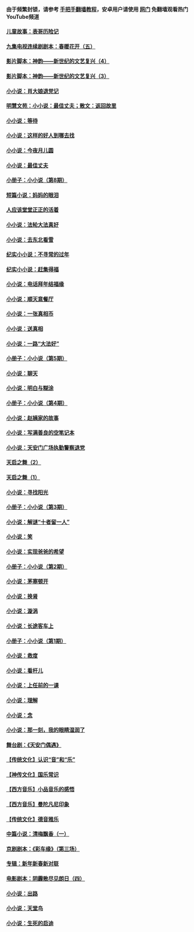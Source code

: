 #### 由于频繁封锁，请参考 [手把手翻墙教程](https://github.com/gfw-breaker/guides/wiki/)，安卓用户请使用 [网门](https://github.com/gfw-breaker/nogfw/blob/master/dl.md?t=05291701) 免翻墙观看热门YouTube频道 

#### [儿童故事：表哥历险记](../pages/328/383535.md?t=05291701) 

#### [九集电视连续剧剧本：春暖花开（五）](../pages/328/275919.md?t=05291701) 

#### [影片脚本：神韵——新世纪的文艺复兴（4）](../pages/328/266089.md?t=05291701) 

#### [影片脚本：神韵——新世纪的文艺复兴（3）](../pages/328/266087.md?t=05291701) 

#### [小小说：肖大娘退党记](../pages/328/239807.md?t=05291701) 

#### [明慧文苑：小小说：最佳丈夫；散文：返回故里](../pages/328/3439.md?t=05291701) 

#### [小小说：等待](../pages/328/223927.md?t=05291701) 

#### [小小说：这样的好人到哪去找](../pages/328/209396.md?t=05291701) 

#### [小小说：今夜月儿圆](../pages/328/193588.md?t=05291701) 

#### [小小说：最佳丈夫](../pages/328/190938.md?t=05291701) 

#### [小册子：小小说（第8期）](../pages/328/188202.md?t=05291701) 

#### [短篇小说：妈妈的眼泪](../pages/328/187712.md?t=05291701) 

#### [人应该堂堂正正的活着](../pages/328/182430.md?t=05291701) 

#### [小小说：法轮大法真好](../pages/328/174669.md?t=05291701) 

#### [小小说：去东北看雪](../pages/328/173882.md?t=05291701) 

#### [纪实小小说：不寻常的过年](../pages/328/173187.md?t=05291701) 

#### [纪实小小说：赶集得福](../pages/328/172652.md?t=05291701) 

#### [小小说：电话拜年结福缘](../pages/328/172533.md?t=05291701) 

#### [小小说：顺天意餐厅](../pages/328/170182.md?t=05291701) 

#### [小小说：一张真相币](../pages/328/169410.md?t=05291701) 

#### [小小说：送真相](../pages/328/166713.md?t=05291701) 

#### [小小说：一路“大法好”](../pages/328/162016.md?t=05291701) 

#### [小册子：小小说（第5期）](../pages/328/161131.md?t=05291701) 

#### [小小说：聊天](../pages/328/159640.md?t=05291701) 

#### [小小说：明白与糊涂](../pages/328/158101.md?t=05291701) 

#### [小册子：小小说（第4期）](../pages/328/158006.md?t=05291701) 

#### [小小说：赵姨家的故事](../pages/328/157843.md?t=05291701) 

#### [小小说：写满善良的空笔记本](../pages/328/157382.md?t=05291701) 

#### [小小说：天安门广场执勤警察退党](../pages/328/156982.md?t=05291701) 

#### [天启之舞（2）](../pages/328/153440.md?t=05291701) 

#### [天启之舞（1）](../pages/328/153439.md?t=05291701) 

#### [小小说：寻找阳光](../pages/328/153065.md?t=05291701) 

#### [小册子：小小说（第3期）](../pages/328/151715.md?t=05291701) 

#### [小小说：解谜“十者留一人”](../pages/328/148967.md?t=05291701) 

#### [小小说：笑](../pages/328/148905.md?t=05291701) 

#### [小小说：实现爸爸的希望](../pages/328/148096.md?t=05291701) 

#### [小册子：小小说（第2期）](../pages/328/147214.md?t=05291701) 

#### [小小说：茅塞顿开](../pages/328/147030.md?t=05291701) 

#### [小小说：换肾](../pages/328/146770.md?t=05291701) 

#### [小小说：漩涡](../pages/328/146683.md?t=05291701) 

#### [小小说：长途客车上](../pages/328/145076.md?t=05291701) 

#### [小册子：小小说（第1期）](../pages/328/143963.md?t=05291701) 

#### [小小说：救度](../pages/328/143927.md?t=05291701) 

#### [小小说：看杆儿](../pages/328/142137.md?t=05291701) 

#### [小小说：上任前的一课](../pages/328/140808.md?t=05291701) 

#### [小小说：理解](../pages/328/140476.md?t=05291701) 

#### [小小说：念](../pages/328/139513.md?t=05291701) 

#### [小小说：那一刻，我的眼睛湿润了](../pages/328/138476.md?t=05291701) 

#### [舞台剧：《天安门偶遇》](../pages/328/117155.md?t=05291701) 

#### [【传统文化】认识“音”和“乐”](../pages/328/108667.md?t=05291701) 

#### [【神传文化】国乐常识](../pages/328/104225.md?t=05291701) 

#### [【西方音乐】小品音乐的感悟](../pages/328/102924.md?t=05291701) 

#### [【西方音乐】曼陀凡尼印象](../pages/328/102922.md?t=05291701) 

#### [【传统文化】德音雅乐](../pages/328/102923.md?t=05291701) 

#### [中篇小说：清梅飘香（一）](../pages/328/101058.md?t=05291701) 

#### [京剧剧本：《彩车缘》（第三场）](../pages/328/96434.md?t=05291701) 

#### [专辑：新年新春新对联](../pages/328/94991.md?t=05291701) 

#### [电影剧本：阴霾散尽见朗日（四）](../pages/328/87081.md?t=05291701) 

#### [小小说：出路](../pages/328/84848.md?t=05291701) 

#### [小小说：天堂鸟](../pages/328/83084.md?t=05291701) 

#### [小小说：生死的启迪](../pages/328/70977.md?t=05291701) 


